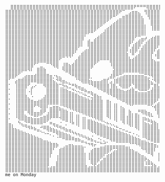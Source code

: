 <pre>
  ⣿⣿⣿⣿⣿⣿⣿⣿⣿⣿⣿⣿⣿⣿⣿⣿⣿⣿⣿⣿⣿⣿⣿⣿⣿⣿⣿⣿⣿⣿⣿⣿⣿⣿⣿⣿⣿⣿⣿⠟⠛⠛⠛⢿⣿⣿⣿⣿⣿⣿⣿⣿⣿⣿⣿⣿⣿⣿⣿⣿⣿⣿⣿⣿⣿⣿⣿⣿
⣿⣿⣿⣿⣿⣿⣿⣿⣿⣿⣿⣿⣿⣿⣿⣿⣿⣿⣿⣿⣿⣿⣿⣿⣿⣿⣿⣿⣿⣿⣿⣿⣿⣿⣿⣿⠟⠉⠀⣠⣶⣶⣄⠀⢻⣿⣿⣿⣿⣿⣿⣿⣿⣿⣿⣿⣿⣿⣿⣿⣿⣿⣿⣿⣿⣿⣿⣿
⣿⣿⣿⣿⣿⣿⣿⣿⣿⣿⣿⣿⣿⣿⣿⣿⣿⣿⣿⣿⣿⣿⣿⣿⣿⣿⣿⣿⣿⣿⣿⣿⣿⡿⠛⠁⣀⣶⣿⣿⣿⣿⣿⣆⠀⢻⣿⣿⣿⣿⣿⣿⣿⣿⣿⣿⣿⣿⣿⣿⣿⣿⣿⣿⠿⠋⠁      
⣿⣿⣿⣿⣿⣿⣿⣿⣿⣿⣿⣿⣿⣿⣿⣿⣿⣿⣿⣿⣿⣿⣿⣿⣿⣿⣿⣿⣿⣿⣿⡿⠋⠀⣠⣾⣿⣿⣿⣿⣿⣿⣿⣿⠀⠀⣿⣿⣿⣿⣿⣿⣿⣿⣿⣿⣿⣿⣿⣿⣿⠿⠋⠁⢀⣤⣶⣿
⣿⣿⣿⣿⣿⣿⣿⣿⣿⣿⣿⣿⣿⣿⣿⣿⣿⣿⣿⣿⣿⣿⣿⣿⣿⣿⣿⣿⣿⡿⠋⠀⣠⣾⣿⣿⣿⣿⣿⣿⣿⣿⣿⣿⡇⠀⢹⣿⣿⣿⣿⣿⣿⣿⣿⣿⣿⣿⡿⠋⠁⢀⣠⣾⣿⣿⣿⣿
⣿⣿⣿⣿⣿⣿⣿⣿⣿⣿⣿⣿⣿⣿⣿⣿⣿⣿⣿⣿⣿⣿⣿⣿⣿⣿⡿⠿⠋⠀⢀⣼⣿⣿⣿⣿⣿⣿⣿⣿⣿⣿⣿⣿⡇⠀⠈⠉⠉⠙⠛⠛⠻⢿⣿⡿⠟⠁⠀⣀⣴⣿⣿⣿⣿⣿⠟⣿
⣿⣿⣿⣿⣿⣿⣿⣿⣿⣿⣿⣿⣿⣿⣿⣿⣿⣿⣿⣿⣿⣿⣿⣿⣿⠃⠀⠀⢀⣴⣿⣿⣿⣿⣿⣿⣿⣿⣿⣿⣿⠟⠛⣉⣡⠀⣠⣴⣶⣶⣦⠄⣀⡀⠀⠀⠀⣠⣾⣿⣿⣿⣿⣿⡿⢃⣾⣿
⣿⣿⣿⣿⣿⣿⣿⣿⣿⣿⣿⣿⣿⣿⣿⣿⣿⣿⣿⣿⣿⣿⣿⣿⡏⠀⣾⣤⣿⣿⣿⣿⣿⣿⣿⣿⣿⣿⣿⣿⠏⣠⣾⡟⢡⣾⣿⣿⣿⡿⢋⣴⣿⡿⢀⣴⣾⣿⣿⣿⣿⣿⣿⣿⢡⣾⣿⣿
⣿⣿⣿⣿⣿⣿⣿⣿⣿⣿⣿⣿⣿⣿⣿⣿⣿⣿⣿⣿⣿⣿⣿⠟⠃⠀⢻⣿⣿⣿⣿⣿⣿⣿⣿⣿⣿⣿⣿⠃⣼⣿⡟⣰⣿⣿⣿⣿⠏⣰⣿⣿⠟⣠⣿⣿⣿⣿⣿⣿⣿⣿⣿⡇⢚⣛⢿⣿
⣿⣿⣿⣿⣿⣿⣿⣿⣿⣿⣿⣿⣿⣿⣿⣿⣿⣿⣿⣿⣿⣿⠏⠀⣠⣾⣿⣿⣿⣿⣿⣿⣿⣿⣿⣿⣿⣿⣟⠸⣿⠟⢰⣿⣿⣿⣿⠃⣾⣿⣿⠏⣴⣿⣿⣿⣿⣿⣿⣿⣿⣿⣿⣿⡿⢋⣾⣿
⣿⣿⣿⣿⣿⣿⣿⣿⣿⣿⣿⣿⣿⣿⣿⣿⣿⣿⠿⠻⠻⠃⠀⣴⣿⣿⣿⣿⣿⣿⣿⣿⣿⣿⣿⣿⣿⣿⣿⡄⢉⣴⣿⣿⣿⣿⡇⠘⣿⣿⠋⣼⣿⣿⣿⣿⣿⣿⣿⣿⣿⣿⣿⣿⣧⡘⣿⣿
⣿⣿⣿⣿⣿⣿⣿⣿⣿⣿⡿⠿⠿⣿⣿⣿⣿⠁⢀⣀⠀⢀⣾⣿⣿⣿⣿⣿⣿⠟⠉⠉⠉⢿⣿⣿⣿⣿⣿⣿⣿⣿⣿⣿⣿⣿⣿⣦⣤⣤⣾⣿⣿⣿⣿⣿⣿⣿⣿⣿⣿⣿⣿⣿⣿⣷⣌⣿
⣿⣿⣿⣿⣿⣿⣿⣿⡿⠁⣀⣤⡀⠀⠈⠻⢿⠀⣼⣿⣷⣿⣿⣿⣿⣿⣿⡿⠁⠀⠀⠀⠀⠘⣿⣿⣿⣿⣿⣿⣿⣿⣿⣿⣿⣿⣿⣿⣿⣿⣿⣿⣿⣿⣿⣿⣿⣿⣿⣿⣿⣿⣿⣿⣿⣿⣿⣿
⣿⣿⣿⣿⣿⠟⠛⠙⠃⠀⣿⣿⣿⠀⠀⠀⠀⠀⠙⠿⣿⣿⣿⣿⣿⣿⣿⠀⠀⠀⠀⠀⠀⠀⣾⣿⣿⡿⠿⠿⠿⠿⢿⣿⣿⣿⣿⣿⣿⣿⣿⣿⣿⠛⠁⠀⠀⠀⠈⠻⣿⣿⣿⣿⣿⣿⣿⣿
⣿⣿⣿⠟⠁⢀⣴⣶⣶⣾⣿⣿⣿⣿⣶⡐⢦⣄⠀⠀⠈⠛⢿⣿⣿⣿⣿⡀⠀⠀⠀⠀⢀⣼⡿⢛⣩⣴⣶⣶⣶⣶⣶⣶⣭⣙⠻⣿⣿⣿⣿⣿⠀⠀⠀⠀⠀⠀⠀⠀⠘⣿⣿⣿⣿⣿⣿⣿
⣿⠁⠀⣴⣿⣿⣿⣿⠿⠿⣿⣿⣿⣿⣿⣦⡙⠻⣶⣄⡀⠀⠈⠙⢿⣿⣷⣦⣤⣤⣴⣿⡏⣠⢸⣿⣿⣿⣿⣿⣿⣿⣿⣿⣿⣷⣌⠻⣿⣿⣿⠀⠀⠀⠀⠀⠀⠀⠀⠀⣿⣿⣿⣿⣿⣿⣿⣿
⣿⠁⠀⢸⣿⣿⣿⠋⣠⠔⠀⠀⠻⣿⣿⣿⣿⢉⡳⢦⣉⠛⢷⣤⣀⠀⠈⠙⠿⣿⣿⣿⣿⢸⣿⡄⠻⣿⣿⠟⡈⣿⣿⣿⣿⣿⢉⣿⣧⢹⣿⣿⣄⠀⠀⠀⠀⠀⠀⠀⢠⣿⣿⣿⣿⣿⣿⣿
⣿⠁⠀⢸⣿⣿⡇⠠⡇⠀⠀⠀⠀⣿⣿⣿⣿⢸⣿⣷⣤⣙⠢⢌⡛⠷⣤⣄⠀⠈⠙⠿⣿⣿⣿⣿⣷⣦⣴⣾⣿⣤⣙⣛⣛⣥⣾⣿⣿⡌⣿⣿⣿⣷⣤⣀⣀⣀⣠⣴⣿⣿⣿⣿⣿⣿⣿⣿
⣿⠁⠀⢸⣿⣿⣷⡀⠡⠀⠀⠀⣰⣿⣿⣿⣿⢸⣿⣿⣿⣿⣿⣦⣌⡓⠤⣙⣿⣦⡄⠀⠈⠙⠿⣿⣿⣿⣿⣿⣿⣿⣿⣿⣿⣿⣿⣿⣿⢡⣿⣿⣿⣿⣿⣿⣿⣿⣿⣿⣿⣿⣿⣿⣿⣿⣿⣿
⣿⠁⠀⢸⣿⣿⣿⣿⣶⣤⣴⣾⣿⣿⣿⣿⣿⢸⣿⣿⣿⣿⣿⣿⣿⣿⣷⣾⣿⣿⣷⠀⣶⡄⠀⠈⠙⠿⣿⣿⣿⣿⣿⣿⣿⣿⣿⡿⢃⣾⣿⣿⣿⣿⣿⣿⣿⣿⣿⣿⣿⣿⣿⣿⣿⣿⣿⣿
⣿⠁⠀⢸⣿⣿⣿⣿⣿⠟⠻⣿⣿⡏⣉⣭⣭⡘⠻⢿⣿⣿⣿⣿⣿⣿⣿⣿⣿⣿⣿⠀⣿⡇⢸⡇⢠⡀⠈⠙⠋⠉⠉⠉⠉⠛⠫⣴⣿⣿⣿⣿⣿⣿⣿⣿⣿⣿⣿⣿⣿⣿⣿⣿⣿⣿⣿⣿
⣿⠁⠀⢸⣿⣿⠛⣿⣿⣀⣀⣾⡿⢀⣿⣿⣿⢻⣷⣦⢈⡙⠻⢿⣿⣿⣿⣿⣿⣿⣿⠀⣿⡇⢸⡇⢸⣿⠀⣦⠀⠀⠶⣶⣦⣀⠀⠘⣿⣿⣿⣿⣿⣿⣿⣿⣿⣿⣿⣿⣿⣿⣿⣿⣿⣿⣿⣿
⣿⠁⠀⢸⣿⣿⣦⣈⡛⠿⠟⣋⣤⣾⣿⣿⣿⣸⣿⣿⢸⡇⢰⡆⢈⡙⠻⢿⣿⣿⣿⠀⢿⡇⢸⡇⢸⣿⢠⣿⡇⣿⡆⢈⡙⠻⠧⠀⢹⣿⣿⣿⣿⣿⣿⣿⣿⣿⣿⣿⣿⣿⣿⣿⣿⣿⣿⣿
⣿⠁⠀⠀⣝⠛⢿⣿⣿⣿⣿⣿⣿⠟⣁⠀⠀⢈⠛⠿⢸⣇⢸⡇⢸⡇⣶⣦⣌⡙⠻⢄⡀⠁⠘⠇⠘⣿⢸⣿⡇⣿⡇⢸⡛⠷⣦⣄⠀⠹⣿⣿⣿⣿⣿⣿⣿⣿⣿⣿⣿⣿⣿⣿⣿⣿⣿⣿
⣿⣿⡆⠀⠈⠳⢶⣤⣍⡉⠉⣩⣤⣤⡉⠻⢶⣤⣀⠂⠀⠉⠘⠇⢸⡇⣿⣿⣿⣿⣷⣦⣍⡑⠢⣄⠀⠈⠈⠻⠇⣿⡇⢸⣿⣷⣾⣿⡇⠀⣿⣿⣿⣿⣿⣿⣿⣿⣿⣿⣿⣿⣿⣿⣿⣿⣿⣿
⣿⣿⣿⣷⣦⣄⡀⠈⠉⠛⠶⢄⡉⠻⠿⣷⣦⣌⡙⠷⢶⣄⡀⠀⠈⠁⠙⢿⣿⣿⣿⣿⣿⣿⣷⣦⣍⡒⠤⣀⠀⠈⠃⢸⣿⣿⣿⣿⣷⠀⢸⣿⣿⣿⣿⣿⣿⠿⣿⣿⣿⣿⣿⣿⣿⣿⠿⣿
⣿⣿⣿⣿⣿⣿⣿⣷⣦⣄⡀⠀⠈⠉⠂⠄⢙⣿⣿⣷⣦⣈⠙⠳⢦⣄⡀⠠⠈⠛⠿⣿⣿⣿⣿⣿⣿⣿⣷⣦⣌⡐⠄⢸⣿⣿⣿⣿⣿⡇⠀⣿⠿⣿⣿⣿⣿⣷⣌⠻⣿⣿⣿⡿⢰⣦⣤⣿
⣿⣿⣿⣿⣿⣿⣿⣿⣿⣿⣿⣷⣤⣄⡀⠀⠀⠀⠉⠛⠛⠛⠿⠷⣤⣈⠛⠷⢤⣈⡂⢄⡉⠻⠿⣿⣿⣿⣿⣿⣿⣿⣷⣤⣌⡛⠿⣿⣿⡇⠀⢿⣷⣌⡛⠿⠿⠏⣼⣷⣤⣉⣉⣀⣼⣿⣿⣿
⣿⣿⣿⣿⣿⣿⣿⣿⣿⣿⣿⣿⣿⣿⣿⣿⡷⠀⢀⣤⣶⣦⣤⣤⣄⡈⠙⠻⠖⠀⣉⣩⣤⣤⣤⣤⣤⣤⣀⡈⠉⠙⠻⣿⣿⣿⣿⣶⡄⠉⠀⠀⣸⣿⣿⣿⣶⣶⣿⣿⣿⣿⣿⣿⣿⣿⣿⣿
⣿⣿⣿⣿⣿⣿⣿⣿⣿⣿⣿⣿⣿⣿⣿⠃⠀⣾⣿⣿⣿⣿⣿⣿⣿⠀⠀⣴⣿⣿⣿⣿⣿⠟⣩⣽⣿⣿⣿⣷⣦⣀⠀⠙⢻⣿⣿⠇⠀⣠⣴⣿⣿⣿⣿⣿⣿⣿⣿⣿⣿⣿⣿⣿⣿⣿⣿⣿
⣿⣿⣿⣿⣿⣿⣿⣿⣿⣿⣿⣿⣿⣿⡏⠀⢠⣿⣿⣿⣿⣿⣿⣿⣿⡇⢸⣿⣿⣿⣿⠏⣵⣾⣿⣿⣿⣿⣿⣿⣿⣿⣷⣤⡀⠉⠻⠀⢸⣿⣿⣿⣿⣿⣿⣿⣿⣿⣿⣿⣿⣿⣿⣿⣿⣿⣿⣿
⣿⣿⣿⣿⣿⣿⣿⣿⣿⣿⣿⣿⣿⣿⠀⠀⣸⣿⣿⣿⣿⣿⣿⣿⣿⡇⠘⣿⣿⡿⣡⣿⣿⣿⣿⣿⣿⣿⣿⣿⣿⣿⣿⣿⢟⣦⡀⠀⠸⢿⣿⣿⣿⣿⣿⣿⣿⣿⣿⣿⣿⣿⣿⣿⣿⣿⣿⣿
⣿⣿⣿⣿⣿⣿⣿⣿⣿⣿⣿⣿⣿⡿⢀⣀⣿⣿⣿⣿⣿⣿⣿⣿⣿⣧⢀⣙⣟⣴⣿⣿⣿⣿⣿⣿⣿⣿⣿⣿⣿⣿⣿⣿⣘⣛⣻⣦⢀⣀⣙⣛⣛⣛⣛⣻⣿⣿⣿⣿⣿⣿⣿⣿⣿⣿⣿⣿
⣿⣿⣿⣿⣿⣿⣿⣿⣿⣿⣿⣿⣿⣿⣿⣿⣿⣿⣿⣿⣿⣿⣿⣿⣿⣿⣿⣿⣿⣿⣿⣿⣿⣿⣿⣿⣿⣿⣿⣿⣿⣿⣿⣿⣿⣿⣿⣿⣿⣿⣿⣿⣿⣿⣿⣿⣿⣿⣿⣿⣿⣿⣿⣿⣿⣿⣿⣿
me on Monday
</pre>
